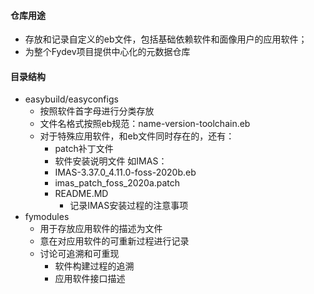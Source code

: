 #### 仓库用途
- 存放和记录自定义的eb文件，包括基础依赖软件和面像用户的应用软件；
- 为整个Fydev项目提供中心化的元数据仓库
#### 目录结构
- easybuild/easyconfigs
    - 按照软件首字母进行分类存放
    - 文件名格式按照eb规范：name-version-toolchain.eb
    - 对于特殊应用软件，和eb文件同时存在的，还有：
        - patch补丁文件
        - 软件安装说明文件
    如IMAS：
        - IMAS-3.37.0_4.11.0-foss-2020b.eb
        - imas_patch_foss_2020a.patch
        - README.MD
            - 记录IMAS安装过程的注意事项
- fymodules
    - 用于存放应用软件的描述为文件
    - 意在对应用软件的可重新过程进行记录
    - 讨论可追溯和可重现
        - 软件构建过程的追溯
        - 应用软件接口描述
